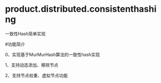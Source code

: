 # product.distributed.consistenthashing
一致性Hash简单实现

#功能简介

0、实现基于MurMurHash算法的一致性hash实现

1、支持动态添加、移除节点

2、支持节点权重、虚拟节点功能

